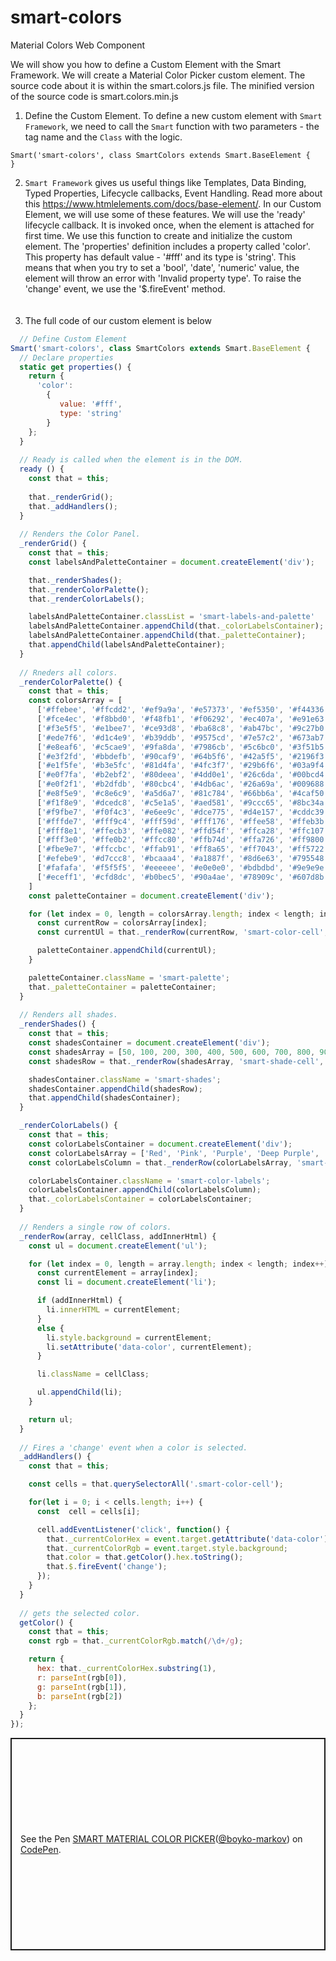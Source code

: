 # smart-colors
Material Colors Web Component

We will show you how to define a Custom Element with the Smart Framework. We will create a Material Color Picker custom element. The source code about it is within the smart.colors.js file. The minified version of the source code is smart.colors.min.js

1. Define the Custom Element. To define a new custom element with `Smart Framework`, we need to call the `Smart` function with two parameters - the tag name and the `Class` with the logic.

```
Smart('smart-colors', class SmartColors extends Smart.BaseElement {  
}
```

2. `Smart Framework` gives us useful things like Templates, Data Binding, Typed Properties, Lifecycle callbacks, Event Handling. Read more about this <a target="_blank" href="https://www.htmlelements.com/docs/base-element/">https://www.htmlelements.com/docs/base-element/</a>. In our Custom Element, we will use some of these features. We will use the 'ready' lifecycle callback. It is invoked once, when the element is attached for first time. We use this function to create and initialize the custom element. The 'properties' definition includes a property called 'color'. This property has default value - '#fff' and its type is 'string'. This means that when you try to set a 'bool', 'date', 'numeric' value, the element will throw an error with 'Invalid property type'. To raise the 'change' event, we use the '$.fireEvent' method.  
<br/><br/>
3. The full code of our custom element is below
```javascript
  // Define Custom Element
Smart('smart-colors', class SmartColors extends Smart.BaseElement {  
  // Declare properties
  static get properties() {  
    return {
      'color': 
        {
           value: '#fff',
           type: 'string'
        }
    };
  }
   
  // Ready is called when the element is in the DOM.
  ready () {
    const that = this;
    
    that._renderGrid();
    that._addHandlers();
  }
   
  // Renders the Color Panel.
  _renderGrid() {
    const that = this;
    const labelsAndPaletteContainer = document.createElement('div');

    that._renderShades();
    that._renderColorPalette();
    that._renderColorLabels();

    labelsAndPaletteContainer.classList = 'smart-labels-and-palette'
    labelsAndPaletteContainer.appendChild(that._colorLabelsContainer);
    labelsAndPaletteContainer.appendChild(that._paletteContainer);
    that.appendChild(labelsAndPaletteContainer);
  }
 
  // Rneders all colors.
  _renderColorPalette() {
    const that = this;
    const colorsArray = [
      ['#ffebee', '#ffcdd2', '#ef9a9a', '#e57373', '#ef5350', '#f44336', '#e53935', '#d32f2f', '#c62828', '#b71c1c', '#ff8a80', '#ff5252', '#ff1744', '#d50000'],
      ['#fce4ec', '#f8bbd0', '#f48fb1', '#f06292', '#ec407a', '#e91e63', '#d81b60', '#c2185b', '#ad1457', '#880e4f', '#ff80ab', '#ff4081', '#f50057', '#c51162'],
      ['#f3e5f5', '#e1bee7', '#ce93d8', '#ba68c8', '#ab47bc', '#9c27b0', '#8e24aa', '#7b1fa2', '#6a1b9a', '#4a148c', '#ea80fc', '#e040fb', '#d500f9', '#aa00ff'],
      ['#ede7f6', '#d1c4e9', '#b39ddb', '#9575cd', '#7e57c2', '#673ab7', '#5e35b1', '#512da8', '#4527a0', '#311b92', '#b388ff', '#7c4dff', '#651fff', '#6200ea'],
      ['#e8eaf6', '#c5cae9', '#9fa8da', '#7986cb', '#5c6bc0', '#3f51b5', '#3949ab', '#303f9f', '#283593', '#1a237e', '#8c9eff', '#536dfe', '#3d5afe', '#304ffe'],
      ['#e3f2fd', '#bbdefb', '#90caf9', '#64b5f6', '#42a5f5', '#2196f3', '#1e88e5', '#1976d2', '#1565c0', '#0d47a1', '#82b1ff', '#448aff', '#2979ff', '#2962ff'],
      ['#e1f5fe', '#b3e5fc', '#81d4fa', '#4fc3f7', '#29b6f6', '#03a9f4', '#039be5', '#0288d1', '#0277bd', '#01579b', '#80d8ff', '#40c4ff', '#00b0ff', '#0091ea'],
      ['#e0f7fa', '#b2ebf2', '#80deea', '#4dd0e1', '#26c6da', '#00bcd4', '#00acc1', '#0097a7', '#00838f', '#006064', '#84ffff', '#18ffff', '#00e5ff', '#00b8d4'],
      ['#e0f2f1', '#b2dfdb', '#80cbc4', '#4db6ac', '#26a69a', '#009688', '#00897b', '#00796b', '#00695c', '#004d40', '#a7ffeb', '#64ffda', '#1de9b6', '#00bfa5'],
      ['#e8f5e9', '#c8e6c9', '#a5d6a7', '#81c784', '#66bb6a', '#4caf50', '#43a047', '#388e3c', '#2e7d32', '#1b5e20', '#b9f6ca', '#69f0ae', '#00e676', '#00c853'],
      ['#f1f8e9', '#dcedc8', '#c5e1a5', '#aed581', '#9ccc65', '#8bc34a', '#7cb342', '#689f38', '#558b2f', '#33691e', '#ccff90', '#b2ff59', '#76ff03', '#64dd17'],
      ['#f9fbe7', '#f0f4c3', '#e6ee9c', '#dce775', '#d4e157', '#cddc39', '#c0ca33', '#afb42b', '#9e9d24', '#827717', '#f4ff81', '#eeff41', '#c6ff00', '#aeea00'],
      ['#fffde7', '#fff9c4', '#fff59d', '#fff176', '#ffee58', '#ffeb3b', '#fdd835', '#fbc02d', '#f9a825', '#f57f17', '#ffff8d', '#ffff00', '#ffea00', '#ffd600'],
      ['#fff8e1', '#ffecb3', '#ffe082', '#ffd54f', '#ffca28', '#ffc107', '#ffb300', '#ffa000', '#ff8f00', '#ff6f00', '#ffe57f', '#ffd740', '#ffc400', '#ffab00'],
      ['#fff3e0', '#ffe0b2', '#ffcc80', '#ffb74d', '#ffa726', '#ff9800', '#fb8c00', '#f57c00', '#ef6c00', '#e65100', '#ffd180', '#ffab40', '#ff9100', '#ff6d00'],
      ['#fbe9e7', '#ffccbc', '#ffab91', '#ff8a65', '#ff7043', '#ff5722', '#f4511e', '#e64a19', '#d84315', '#bf360c', '#ff9e80', '#ff6e40', '#ff3d00', '#dd2c00'],
      ['#efebe9', '#d7ccc8', '#bcaaa4', '#a1887f', '#8d6e63', '#795548', '#6d4c41', '#5d4037', '#4e342e', '#3e2723'],
      ['#fafafa', '#f5f5f5', '#eeeeee', '#e0e0e0', '#bdbdbd', '#9e9e9e', '#757575', '#616161', '#424242', '#212121'],
      ['#eceff1', '#cfd8dc', '#b0bec5', '#90a4ae', '#78909c', '#607d8b', '#546e7a', '#455a64', '#37474f', '#263238'],
    ]
    const paletteContainer = document.createElement('div');

    for (let index = 0, length = colorsArray.length; index < length; index++) {
      const currentRow = colorsArray[index];
      const currentUl = that._renderRow(currentRow, 'smart-color-cell', false);

      paletteContainer.appendChild(currentUl);
    }

    paletteContainer.className = 'smart-palette';
    that._paletteContainer = paletteContainer;
  }
  
  // Renders all shades.
  _renderShades() {
    const that = this;
    const shadesContainer = document.createElement('div');
    const shadesArray = [50, 100, 200, 300, 400, 500, 600, 700, 800, 900, 'A 100', 'A 200', 'A 400', 'A 700'];
    const shadesRow = that._renderRow(shadesArray, 'smart-shade-cell', true);

    shadesContainer.className = 'smart-shades';
    shadesContainer.appendChild(shadesRow);
    that.appendChild(shadesContainer);
  }

  _renderColorLabels() {
    const that = this;
    const colorLabelsContainer = document.createElement('div');
    const colorLabelsArray = ['Red', 'Pink', 'Purple', 'Deep Purple', 'Indigo', 'Blue', 'Light Blue', 'Cyan', 'Teal', 'Green', 'Light Green', 'Lime', 'Yellow', 'Amber', 'Orange', 'Deep Orange', 'Brown', 'Grey', 'Blue Grey'];
    const colorLabelsColumn = that._renderRow(colorLabelsArray, 'smart-color-label', true);

    colorLabelsContainer.className = 'smart-color-labels';
    colorLabelsContainer.appendChild(colorLabelsColumn);
    that._colorLabelsContainer = colorLabelsContainer;
  }
  
  // Renders a single row of colors.
  _renderRow(array, cellClass, addInnerHtml) {
    const ul = document.createElement('ul');

    for (let index = 0, length = array.length; index < length; index++) {
      const currentElement = array[index];
      const li = document.createElement('li');

      if (addInnerHtml) {
        li.innerHTML = currentElement;
      }
      else {
        li.style.background = currentElement;
        li.setAttribute('data-color', currentElement);
      }

      li.className = cellClass;

      ul.appendChild(li);
    }

    return ul;
  }
  
  // Fires a 'change' event when a color is selected.
  _addHandlers() {
    const that = this;

    const cells = that.querySelectorAll('.smart-color-cell');

    for(let i = 0; i < cells.length; i++) {
      const  cell = cells[i];

      cell.addEventListener('click', function() {
        that._currentColorHex = event.target.getAttribute('data-color');
        that._currentColorRgb = event.target.style.background;
        that.color = that.getColor().hex.toString();
        that.$.fireEvent('change');
      });
    }
  }
 
  // gets the selected color.
  getColor() {
    const that = this;
    const rgb = that._currentColorRgb.match(/\d+/g);

    return {
      hex: that._currentColorHex.substring(1),
      r: parseInt(rgb[0]),
      g: parseInt(rgb[1]),
      b: parseInt(rgb[2])
    };
  }
});

```

<p class="codepen" data-height="340" data-theme-id="0" data-default-tab="js,result" data-user="boyko-markov" data-slug-hash="JqpWeb" style="height: 340px; box-sizing: border-box; display: flex; align-items: center; justify-content: center; border: 2px solid; margin: 1em 0; padding: 1em;" data-pen-title="SMART HTML ELEMENTS">
  <span>See the Pen <a href="https://codepen.io/boyko-markov/pen/JqpWeb/">
  SMART MATERIAL COLOR PICKER</a>(<a href="https://codepen.io/boyko-markov">@boyko-markov</a>)
  on <a href="https://codepen.io">CodePen</a>.</span>
</p>
  
